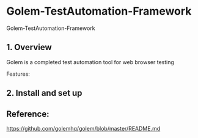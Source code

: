 # Golem-TestAutomation-Framework
Golem-TestAutomation-Framework

## 1. Overview

Golem is a completed test automation tool for web browser testing

Features:


## 2. Install and set up

## Reference:
https://github.com/golemhq/golem/blob/master/README.md
